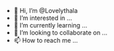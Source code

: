 - 👋 Hi, I’m @Lovelythala
- 👀 I’m interested in ...
- 🌱 I’m currently learning ...
- 💞️ I’m looking to collaborate on ...
- 📫 How to reach me ...

<!---
Lovelythala/Lovelythala is a ✨ special ✨ repository because its `README.md` (this file) appears on your GitHub profile.
You can click the Preview link to take a look at your changes.
--->
